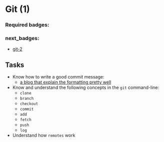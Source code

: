 # Git (1)

### Required badges:

### next_badges:
- [git-2](./git-2.md)

## Tasks

* Know how to write a good commit message:
  * [a blog that explain the formatting pretty well](https://chris.beams.io/posts/git-commit/)
* Know and understand the following concepts in the `git` command-line:
  * `clone`
  * `branch`
  * `checkout`
  * `commit`
  * `add`
  * `fetch`
  * `push`
  * `log`
* Understand how `remotes` work